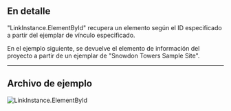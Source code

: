 ## En detalle
"LinkInstance.ElementById" recupera un elemento según el ID especificado a partir del ejemplar de vínculo especificado.

En el ejemplo siguiente, se devuelve el elemento de información del proyecto a partir de un ejemplar de "Snowdon Towers Sample Site".
___
## Archivo de ejemplo

![LinkInstance.ElementById](./Revit.Elements.LinkInstance.ElementById_img.jpg)
